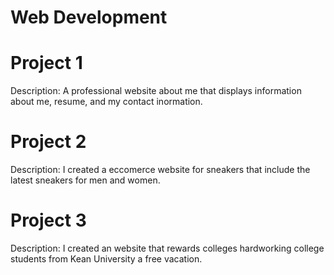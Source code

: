 # Web Development
# Project 1
Description:
A professional website about me that displays information about me, resume, and my contact inormation.

# Project 2 
Description: 
I created a eccomerce website for sneakers that include the latest sneakers for men and women.

# Project 3 
Description:
I created an website that rewards colleges hardworking college students from Kean University a free vacation.
